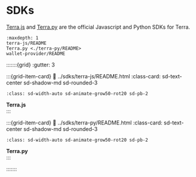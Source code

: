 # SDKs

[Terra.js](../terra-js/README.md) and [Terra.py](https://terra-money.github.io/terra.py/) are the official Javascript and Python SDKs for Terra.

```{toctree}
:maxdepth: 1
terra-js/README
Terra.py <./terra-py/README>
wallet-provider/README
```
:::::::{grid}
:gutter: 3

:::{grid-item-card}
:link: ../sdks/terra-js/README.html
:class-card: sd-text-center sd-shadow-md sd-rounded-3
```{image} /img/terra_js.svg
:class: sd-width-auto sd-animate-grow50-rot20 sd-pb-2
```
**Terra.js**  
:::

:::{grid-item-card}
:link: ../sdks/terra-py/README.html
:class-card: sd-text-center sd-shadow-md sd-rounded-3
```{image} /img/terra_sdk.svg
:class: sd-width-auto sd-animate-grow50-rot20 sd-pb-2
```
**Terra.py**  
:::

:::::::
